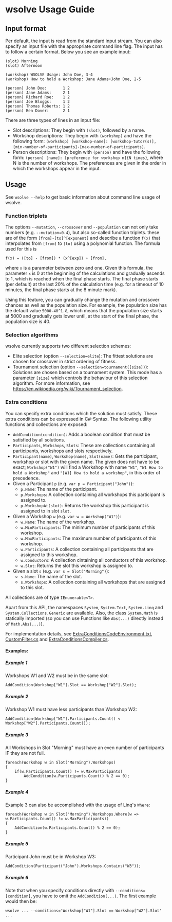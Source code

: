 # wsolve Usage Guide

## Input format
Per default, the input is read from the standard input stream. You can also specify an input file with the appropriate command line flag. The input has to follow a certain format. Below you see an example input:

    (slot) Morning
    (slot) Afternoon
     
    (workshop) WSOLVE Usage: John Doe, 3-4
    (workshop) How to hold a Workshop: Jane Adams+John Doe, 2-5
     
    (person) John Doe:       1 2
    (person) Jane Adams:     2 1
    (person) Richard Roe:    1 2
    (person) Joe Bloggs:     1 2
    (person) Thomas Roberts: 1 2
    (person) Ben Dover:      2 1 

There are three types of lines in an input file:

- Slot descriptions: They begin with `(slot)`, followed by a name.
- Workshop descriptions: They begin with `(workshop)` and have the following form: `(workshop) [workshop-name]: [workshop-tutor(s)], [min-number-of-participants]-[max-number-of-participants]`.
- Person descriptions: They begin with `(person)` and have the following form: `(person) [name]: [preference for workshop n]{N times}`, where N is the number of workshops. The preferences are given in the order in which the workshops appear in the input.

## Usage
See `wsolve --help` to get basic information about command line usage of wsolve.

### Function triplets
The options `--mutation`, `--crossover` and `--population` can not only take numbers (e.g. `--mutation=0.4`), but also so-called function triplets. these are of the form `[from]-[to]^[exponent]` and describe a function `f(x)` that interpolates from `[from]` to `[to]` using a polynomial function. The formula used for this is

    f(x) = ([to] - [from]) * (x^[exp]) + [from],

where `x` is a parameter between zero and one. Given this formula, the parameter `x` is 0 at the beginning of the calculations and gradually ascends to 1, which is reached when the final phase starts. The final phase starts (per default) at the last 20% of the calculation time (e.g. for a timeout of 10 minutes, the final phase starts at the 8 minute mark).

Using this feature, you can gradually change the mutation and crossover chances as well as the population size. For example, the population size has the default value `5000-40^1.8`, which means that the population size starts at 5000 and gradually gets lower until, at the start of the final phase, the population size is 40.

### Selection algorithms
wsolve currently supports two different selection schemes:

- Elite selection (option `--selection=elite`): The fittest solutions are chosen for crossover in strict ordering of fitness.
- Tournament selection (option `--selection=tournament([size])`): Solutions are chosen based on a tournament system. This mode has a parameter `[size]` which controls the behaviour of this selection algorithm. For more information, see https://en.wikipedia.org/wiki/Tournament_selection.

### Extra conditions
You can specify extra conditions which the solution must satisfy. These extra conditions can be expressed in C#-Syntax. The following utility functions and collections are exposed:

- `AddCondition(condition)`: Adds a boolean condition that must be satisfied by all solutions.
- `Participants`, `Workshops`, `Slots`: These are collections containing all participants, workshops and slots respectively.
- `Participant(name)`, `Workshop(name)`, `Slot(name)`: Gets the participant, workshop or slot with the given name. The given does not have to be exact; `Workshop("W1")` will find a Workshop with name `"W1"`, `"W1 How to hold a Workshop"` and `"[W1] How to hold a workshop"`, in this order of precedence.
- Given a Participant `p` (e.g. `var p = Participant("John")`):
  - `p.Name`: The name of the participant.
  - `p.Workshops`: A collection containing all workshops this participant is assigned to.
  - `p.WorkshopAt(slot)`: Returns the workshop this participant is assigned to in slot `slot`.
- Given a Workshop `w` (e.g. `var w = Workshop("W1")`):
  - `w.Name`: The name of the workshop.
  - `w.MinParticipants`: The minimum number of participants of this workshop.
  - `w.MaxParticipants`: The maximum number of participants of this workshop.
  - `w.Participants`: A collection containing all participants that are assigned to this workshop.
  - `w.Conductors`: A collection cintaining all conductors of this workshop.
  - `w.Slot`: Returns the slot this workshop is assigned to.
- Given a slot `s` (e.g. `var s = Slot("Morning")`):
  - `s.Name`: The name of the slot.
  - `s.Workshops`: A collection containing all workshops that are assigned to this slot.

All collections are of type `IEnumerable<T>`.

Apart from this API, the namespaces `System`, `System.Text`, `System.Linq` and `System.Collections.Generic` are available. Also, the class `System.Math` is statically imported (so you can use Functions like `Abs(...)` directly instead of `Math.Abs(...)`).

For implementation details, see [ExtraConditionsCodeEnvironment.txt](wsolve/resources/ExtraConditionsCodeEnvironment.txt), [CustomFilter.cs](wsolve/CustomFilter.cs) and [ExtraConditionsCompiler.cs](wsolve/ExtraConditionsCompiler.cs).

#### Examples:

##### Example 1
Workshops W1 and W2 must be in the same slot:

    AddCondition(Workshop["W1"].Slot == Workshop["W2"].Slot);

##### Example 2
Workshop W1 must have less participants than Workshop W2:

    AddCondition(Workshop["W1"].Participants.Count() < Workshop["W2"].Participants.Count());

##### Example 3
All Workshops in Slot "Morning" must have an even number of participants IF they are not full.

    foreach(Workshop w in Slot("Morning").Workshops)
    {
        if(w.Participants.Count() != w.MaxParticipants)
            AddCondition(w.Participants.Count() % 2 == 0);
    }

##### Example 4
Example 3 can also be accomplished with the usage of Linq's `Where`:

    foreach(Workshop w in Slot("Morning").Workshops.Where(w => w.Participants.Count() != w.MaxParticipants))
    {
        AddCondition(w.Participants.Count() % 2 == 0);
    }

##### Example 5
Participant John must be in Workshop W3:

    AddCondition(Participant("John").Workshops.Contains("W3"));

##### Example 6
Note that when you specify conditions directly with `--conditions=[condition]`, you have to omit the `AddCondition(...)`. The first example would then be:

    wsolve ... --conditions='Workshop["W1"].Slot == Workshop["W2"].Slot' ...
